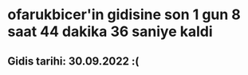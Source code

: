 # ofarukbicer'in gidisine son 1 gun 8 saat 44 dakika 36 saniye kaldi

## Gidis tarihi: 30.09.2022 :(